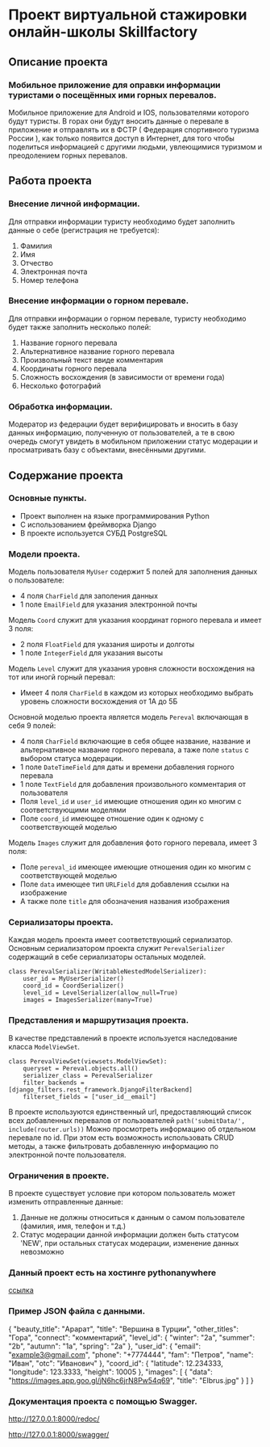 # Проект виртуальной стажировки онлайн-школы Skillfactory
## Описание проекта
### Мобильное приложение для оправки информации туристами о посещённых ими горных перевалов.

Мобильное приложение для Android и IOS, пользователями которого будут туристы. В горах они будут вносить данные о перевале в приложение и отправлять их в ФСТР ( Федерация спортивного туризма России ), как только появится доступ в Интернет, для того чтобы поделиться информацией с другими людьми, увлеющимися туризмом и преодолением горных перевалов.
## Работа проекта
### Внесение личной информации.

Для отправки информации туристу необходимо будет заполнить данные о себе (регистрация не требуется):
1. Фамилия
2. Имя
3. Отчество
4. Электронная почта
5. Номер телефона

### Внесение информации о горном перевале.

Для отправки информации о горном перевале, туристу необходимо будет также заполнить несколько полей:
1. Название горного перевала
2. Альтернативное название горного перевала
3. Произвольный текст ввиде комментария
4. Координаты горного перевала
5. Сложность восхождения (в зависимости от времени года)
6. Несколько фотографий

### Обработка информации.

Модератор из федерации будет верифицировать и вносить в базу данных информацию, полученную от пользователей, а те в свою очередь смогут увидеть в мобильном приложении статус модерации и просматривать базу с объектами, внесёнными другими.

## Содержание проекта

### Основные пункты.

* Проект выполнен на языке программирования Python
* С использованием фреймворка Django
* В проекте используется СУБД PostgreSQL

### Модели проекта.

Модель пользователя `MyUser` содержит 5 полей для заполнения данных о пользователе:
* 4 поля `CharField` для заполения данных
* 1 поле `EmailField` для указания электронной почты

Модель `Coord` служит для указания координат горного перевала и имеет 3 поля:
* 2 поля `FloatField` для указания широты и долготы
* 1 поле `IntegerField` для указания высоты

Модель `Level` служит для указания уровня сложности восхождения на тот или иногй горный перевал:
* Имеет 4 поля `CharField` в каждом из которых необходимо выбрать уровень сложности восхождения от 1А до 5Б

Основной моделью проекта является модель `Pereval` включающая в себя 9 полей:
* 4 поля `CharField` включающие в себя общее название, название и альтернативное название горного перевала, а таже поле `status` с выбором статуса модерации.
* 1 поле `DateTimeField` для даты и времени добавления горного перевала
* 1 поле `TextField` для добавления произвольного комментария от пользователя
* Поля `level_id` и `user_id` имеющие отношения один ко многим с соответствующими моделями
* Поле `coord_id` имеющее отношение один к одному с соответствующей моделью

Модель `Images` служит для добавления фото горного перевала, имеет 3 поля:
* Поле `pereval_id` имеющее имеющие отношения один ко многим с соответствующей моделью
* Поле `data` имеющее тип `URLField` для добавления ссылки на изображение
* А также поле `title` для обозначения названия изображения

### Сериализаторы проекта.

Каждая модель проекта имеет соответствующий сериализатор.
Основным сериализатором проекта служит `PerevalSerializer` содержащий в себе сериализаторы остальных моделей.

```
class PerevalSerializer(WritableNestedModelSerializer):
    user_id = MyUserSerializer()
    coord_id = CoordSerializer()
    level_id = LevelSerializer(allow_null=True)
    images = ImagesSerializer(many=True)
```

### Представления и маршрутизация проекта.

В качестве представлений в проекте используется наследование класса `ModelViewSet`.
```
class PerevalViewSet(viewsets.ModelViewSet):
    queryset = Pereval.objects.all()
    serializer_class = PerevalSerializer
    filter_backends = [django_filters.rest_framework.DjangoFilterBackend]
    filterset_fields = ["user_id__email"]
```
В проекте используются единственный url, предоставляющий список всех добавленных перевалов от пользователей
`path('submitData/', include(router.urls))`
Можно просмотреть информацию об отдельном перевале по id.
При этом есть возможность использовать CRUD методы, а также фильтровать добавленную информацию по электронной почте пользователя.

### Ограничения в проекте.

В проекте существует условие при котором пользователь может изменить отправленные данные:
1. Данные не должны относиться к данным о самом пользователе (фамилия, имя, телефон и т.д.)
2. Статус модерации данной информации должен быть статусом 'NEW', при остальных статусах модерации, изменение данных невозможно 

### Данный проект есть на хостинге pythonanywhere
[ссылка](https://descr1pt.pythonanywhere.com/submitData/pereval/)

### Пример JSON файла с данными.

{
        "beauty_title": "Арарат",
        "title": "Вершина в Турции",
        "other_titles": "Гора",
        "connect": "комментарий",
        "level_id": {
            "winter": "2a",
            "summer": "2b",
            "autumn": "1a",
            "spring": "2a"
        },
        "user_id": {
            "email": "example3@gmail.com",
            "phone": "+7774444",
            "fam": "Петров",
            "name": "Иван",
            "otc": "Иванович"
        },
        "coord_id": {
            "latitude": 12.234333,
            "longitude": 123.3333,
            "height": 10005
        },
        "images": [
            {
                "data": "https://images.app.goo.gl/jN6hc6jrN8Pw54q69",
                "title": "Elbrus.jpg"
            }
        ]
    }

### Документация проекта с помощью Swagger.

http://127.0.0.1:8000/redoc/

http://127.0.0.1:8000/swagger/
